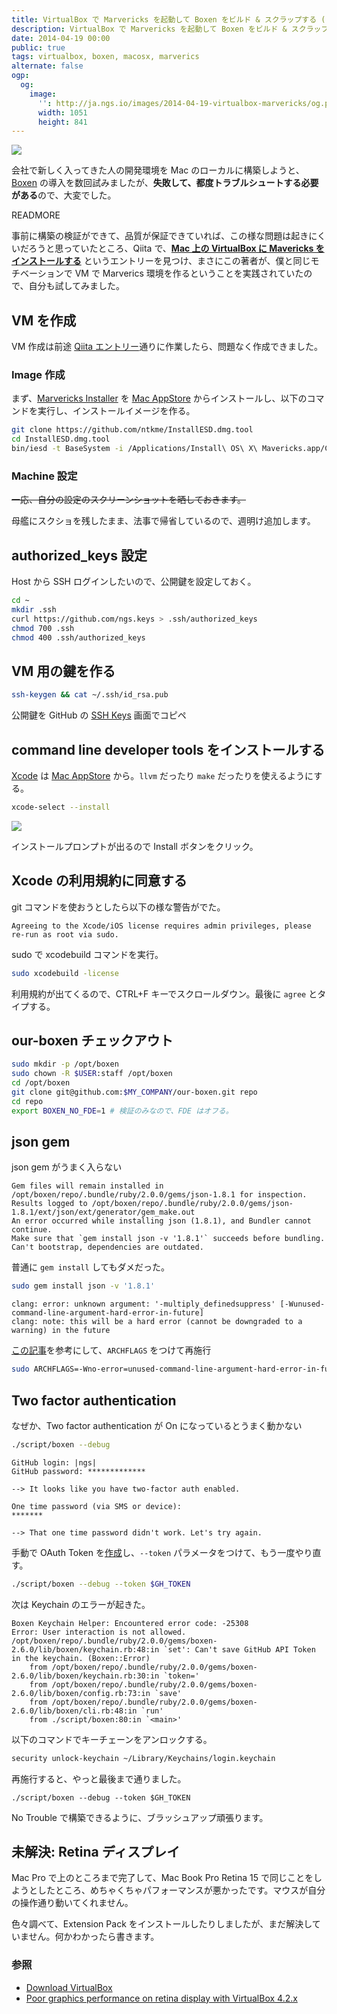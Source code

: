 ```yaml
---
title: VirtualBox で Marvericks を起動して Boxen をビルド & スクラップする (したい)
description: VirtualBox で Marvericks を起動して Boxen をビルド & スクラップするための設定を行いました。
date: 2014-04-19 00:00
public: true
tags: virtualbox, boxen, macosx, marverics
alternate: false
ogp:
  og:
    image:
      '': http://ja.ngs.io/images/2014-04-19-virtualbox-marvericks/og.png
      width: 1051
      height: 841
---
```


![](2014-04-19-virtualbox-marvericks/og.png)

会社で新しく入ってきた人の開発環境を Mac のローカルに構築しようと、[Boxen] の導入を数回試みましたが、**失敗して、都度トラブルシュートする必要がある**ので、大変でした。

READMORE

事前に構築の検証ができて、品質が保証できていれば、この様な問題は起きにくいだろうと思っていたところ、Qiita で、**[Mac 上の VirtualBox に Mavericks をインストールする][qiita-entry]** というエントリーを見つけ、まさにこの著者が、僕と同じモチベーションで VM で Marverics 環境を作るということを実践されていたので、自分も試してみました。

## VM を作成

VM 作成は前途 [Qiita エントリー][qiita-entry]通りに作業したら、問題なく作成できました。

### Image 作成

まず、[Marvericks Installer][Marvericks] を [Mac AppStore][Marvericks] からインストールし、以下のコマンドを実行し、インストールイメージを作る。

```bash
git clone https://github.com/ntkme/InstallESD.dmg.tool
cd InstallESD.dmg.tool
bin/iesd -t BaseSystem -i /Applications/Install\ OS\ X\ Mavericks.app/Contents/SharedSupport/InstallESD.dmg -o ~/Output.dmg
```

### Machine 設定

<s>一応、自分の設定のスクリーンショットを晒しておきます。</s>

母艦にスクショを残したまま、法事で帰省しているので、週明け追加します。

## authorized_keys 設定

Host から SSH ログインしたいので、公開鍵を設定しておく。

```bash
cd ~
mkdir .ssh
curl https://github.com/ngs.keys > .ssh/authorized_keys
chmod 700 .ssh
chmod 400 .ssh/authorized_keys
```

## VM 用の鍵を作る

```bash
ssh-keygen && cat ~/.ssh/id_rsa.pub
```

公開鍵を GitHub の [SSH Keys] 画面でコピペ

## command line developer tools をインストールする

[Xcode] は [Mac AppStore][Xcode] から。`llvm` だったり `make` だったりを使えるようにする。

```bash
xcode-select --install
```

![](2014-04-19-virtualbox-marvericks/prompt.png)

インストールプロンプトが出るので Install ボタンをクリック。

## Xcode の利用規約に同意する

git コマンドを使おうとしたら以下の様な警告がでた。

```
Agreeing to the Xcode/iOS license requires admin privileges, please re-run as root via sudo.
```

sudo で xcodebuild コマンドを実行。

```bash
sudo xcodebuild -license
```

利用規約が出てくるので、CTRL+F キーでスクロールダウン。最後に `agree` とタイプする。

## our-boxen チェックアウト

```bash
sudo mkdir -p /opt/boxen
sudo chown -R $USER:staff /opt/boxen
cd /opt/boxen
git clone git@github.com:$MY_COMPANY/our-boxen.git repo
cd repo
export BOXEN_NO_FDE=1 # 検証のみなので、FDE はオフる。
```

## json gem

json gem がうまく入らない

```
Gem files will remain installed in /opt/boxen/repo/.bundle/ruby/2.0.0/gems/json-1.8.1 for inspection.
Results logged to /opt/boxen/repo/.bundle/ruby/2.0.0/gems/json-1.8.1/ext/json/ext/generator/gem_make.out
An error occurred while installing json (1.8.1), and Bundler cannot continue.
Make sure that `gem install json -v '1.8.1'` succeeds before bundling.
Can't bootstrap, dependencies are outdated.
```

普通に `gem install` してもダメだった。

```bash
sudo gem install json -v '1.8.1'
```

```
clang: error: unknown argument: '-multiply_definedsuppress' [-Wunused-command-line-argument-hard-error-in-future]
clang: note: this will be a hard error (cannot be downgraded to a warning) in the future
```

[この記事](https://langui.sh/2014/03/10/wunused-command-line-argument-hard-error-in-future-is-a-harsh-mistress/)を参考にして、`ARCHFLAGS` をつけて再施行

```bash
sudo ARCHFLAGS=-Wno-error=unused-command-line-argument-hard-error-in-future gem install json -v '1.8.1'
```

## Two factor authentication

なぜか、Two factor authentication が On になっているとうまく動かない

```bash
./script/boxen --debug
```

```
GitHub login: |ngs|
GitHub password: *************

--> It looks like you have two-factor auth enabled.

One time password (via SMS or device):
*******

--> That one time password didn't work. Let's try again.
```

手動で OAuth Token を[作成][newtoken]し、`--token` パラメータをつけて、もう一度やり直す。

```bash
./script/boxen --debug --token $GH_TOKEN
```

次は Keychain のエラーが起きた。

```
Boxen Keychain Helper: Encountered error code: -25308
Error: User interaction is not allowed.
/opt/boxen/repo/.bundle/ruby/2.0.0/gems/boxen-2.6.0/lib/boxen/keychain.rb:48:in `set': Can't save GitHub API Token in the keychain. (Boxen::Error)
	from /opt/boxen/repo/.bundle/ruby/2.0.0/gems/boxen-2.6.0/lib/boxen/keychain.rb:30:in `token='
	from /opt/boxen/repo/.bundle/ruby/2.0.0/gems/boxen-2.6.0/lib/boxen/config.rb:73:in `save'
	from /opt/boxen/repo/.bundle/ruby/2.0.0/gems/boxen-2.6.0/lib/boxen/cli.rb:48:in `run'
	from ./script/boxen:80:in `<main>'
```

以下のコマンドでキーチェーンをアンロックする。

```bash
security unlock-keychain ~/Library/Keychains/login.keychain
```

再施行すると、やっと最後まで通りました。

```
./script/boxen --debug --token $GH_TOKEN
```

No Trouble で構築できるように、ブラッシュアップ頑張ります。

## 未解決: Retina ディスプレイ

Mac Pro で上のところまで完了して、Mac Book Pro Retina 15 で同じことをしようとしたところ、めちゃくちゃパフォーマンスが悪かったです。マウスが自分の操作通り動いてくれません。

色々調べて、Extension Pack をインストールしたりしましたが、まだ解決していません。何かわかったら書きます。

### 参照

* [Download VirtualBox](https://www.virtualbox.org/wiki/Downloads)
* [Poor graphics performance on retina display with VirtualBox 4.2.x](https://www.virtualbox.org/ticket/11606)


[qiita-entry]: http://qiita.com/hnakamur/items/fca6379213a3033cb29d
[SSH Keys]: https://github.com/settings/ssh
[Boxen]: http://boxen.github.com/
[newtoken]: https://github.com/settings/tokens/new
[Marvericks]: https://itunes.apple.com/app/id675248567?mt=12
[Xcode]: https://itunes.apple.com/app/id497799835?mt=12
